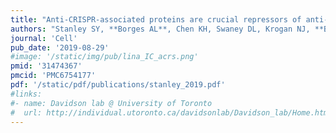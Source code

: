 ```yaml
---
title: "Anti-CRISPR-associated proteins are crucial repressors of anti-CRISPR transcription"
authors: "Stanley SY, **Borges AL**, Chen KH, Swaney DL, Krogan NJ, **Bondy-Denomy J**, Davidson AR."
journal: 'Cell'
pub_date: '2019-08-29'
#image: '/static/img/pub/lina_IC_acrs.png'
pmid: '31474367'
pmcid: 'PMC6754177'
pdf: '/static/pdf/publications/stanley_2019.pdf'
#links:
#- name: Davidson lab @ University of Toronto
#  url: http://individual.utoronto.ca/davidsonlab/Davidson_lab/Home.html
---
```

